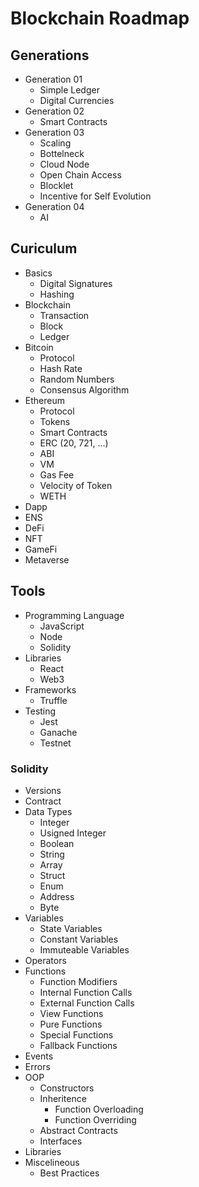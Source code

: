 # Blockchain Roadmap

## Generations
- Generation 01
  - Simple Ledger
  - Digital Currencies
- Generation 02
  - Smart Contracts
- Generation 03
  - Scaling
  - Bottelneck
  - Cloud Node
  - Open Chain Access
  - Blocklet
  - Incentive for Self Evolution
- Generation 04
  - AI

## Curiculum
- Basics
  - Digital Signatures
  - Hashing
- Blockchain
  - Transaction
  - Block
  - Ledger
- Bitcoin
  - Protocol
  - Hash Rate
  - Random Numbers
  - Consensus Algorithm
- Ethereum
  - Protocol
  - Tokens
  - Smart Contracts
  - ERC (20, 721, ...)
  - ABI
  - VM
  - Gas Fee
  - Velocity of Token
  - WETH
- Dapp
- ENS
- DeFi
- NFT
- GameFi
- Metaverse

## Tools
- Programming Language
  - JavaScript
  - Node
  - Solidity
- Libraries
  - React
  - Web3
- Frameworks
  - Truffle
- Testing
  - Jest
  - Ganache
  - Testnet


### Solidity
- Versions
- Contract
- Data Types
  - Integer
  - Usigned Integer
  - Boolean
  - String
  - Array
  - Struct
  - Enum
  - Address
  - Byte
- Variables
  - State Variables
  - Constant Variables
  - Immuteable Variables
- Operators
- Functions
  - Function Modifiers
  - Internal Function Calls
  - External Function Calls
  - View Functions
  - Pure Functions
  - Special Functions
  - Fallback Functions
- Events
- Errors
- OOP
  - Constructors
  - Inheritence
    - Function Overloading
    - Function Overriding
  - Abstract Contracts
  - Interfaces
- Libraries
- Miscelineous
  - Best Practices